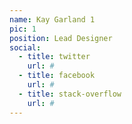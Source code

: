 ```yaml
---
name: Kay Garland 1
pic: 1
position: Lead Designer
social:
  - title: twitter
    url: #
  - title: facebook
    url: #
  - title: stack-overflow
    url: #
---
```

